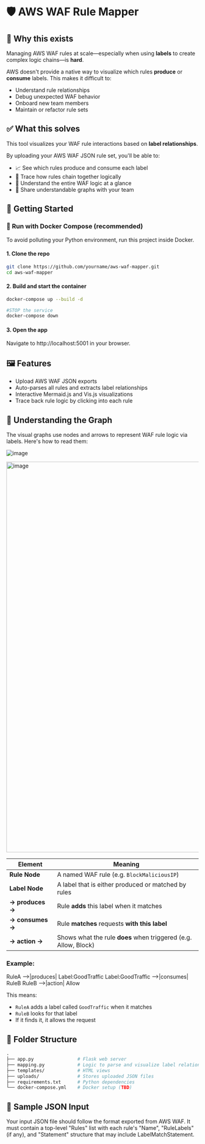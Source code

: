 # 🛡️ AWS WAF Rule Mapper

## 🤔 Why this exists

Managing AWS WAF rules at scale—especially when using **labels** to create complex logic chains—is **hard**.

AWS doesn't provide a native way to visualize which rules **produce** or **consume** labels. This makes it difficult to:

- Understand rule relationships
- Debug unexpected WAF behavior
- Onboard new team members
- Maintain or refactor rule sets

## ✅ What this solves

This tool visualizes your WAF rule interactions based on **label relationships**.

By uploading your AWS WAF JSON rule set, you'll be able to:

- 📈 See which rules produce and consume each label
- 🧭 Trace how rules chain together logically
- 🧠 Understand the entire WAF logic at a glance
- 👥 Share understandable graphs with your team

## 🚀 Getting Started

### 🐳 Run with Docker Compose (recommended)

To avoid polluting your Python environment, run this project inside Docker.

#### 1. Clone the repo

```bash
git clone https://github.com/yourname/aws-waf-mapper.git
cd aws-waf-mapper
```

#### 2. Build and start the container
```bash
docker-compose up --build -d 

#STOP the service 
docker-compose down
```
#### 3. Open the app
Navigate to http://localhost:5001 in your browser.

## 🖼️ Features
- Upload AWS WAF JSON exports
- Auto-parses all rules and extracts label relationships
- Interactive Mermaid.js and Vis.js visualizations
- Trace back rule logic by clicking into each rule

## 🔎 Understanding the Graph
The visual graphs use nodes and arrows to represent WAF rule logic via labels. Here's how to read them:

![image](https://github.com/user-attachments/assets/c3ea8900-c11d-40e3-8104-034ac144d817)

<img width="1020" alt="image" src="https://github.com/user-attachments/assets/6245b188-06af-4b94-84ca-a1a9028d7a20" />


| Element | Meaning |
|--------|--------|
| **Rule Node** | A named WAF rule (e.g. `BlockMaliciousIP`) |
| **Label Node** | A label that is either produced or matched by rules |
| **→ produces →** | Rule **adds** this label when it matches |
| **→ consumes →** | Rule **matches** requests **with this label** |
| **→ action →** | Shows what the rule **does** when triggered (e.g. Allow, Block) |

### Example:
RuleA -->|produces| Label:GoodTraffic Label:GoodTraffic -->|consumes| RuleB RuleB -->|action| Allow

This means:
- `RuleA` adds a label called `GoodTraffic` when it matches
- `RuleB` looks for that label
- If it finds it, it allows the request

## 📂 Folder Structure
```graphql
.
├── app.py                # Flask web server
├── mapping.py            # Logic to parse and visualize label relationships
├── templates/            # HTML views
├── uploads/              # Stores uploaded JSON files
├── requirements.txt      # Python dependencies
└── docker-compose.yml    # Docker setup (TBD)
```

## 🧪 Sample JSON Input
Your input JSON file should follow the format exported from AWS WAF. It must contain a top-level "Rules" list with each rule's "Name", "RuleLabels" (if any), and "Statement" structure that may include LabelMatchStatement.



